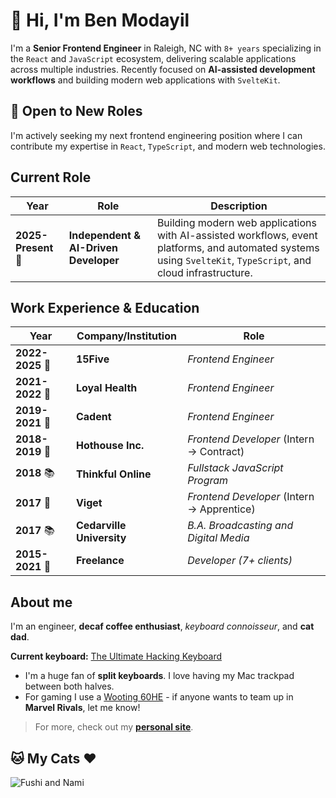 # 👋 Hi, I'm Ben Modayil

I'm a **Senior Frontend Engineer** in Raleigh, NC with `8+ years` specializing in the `React` and `JavaScript` ecosystem, delivering scalable applications across multiple industries. Recently focused on **AI-assisted development workflows** and building modern web applications with `SvelteKit`.

## 🚀 Open to New Roles

I'm actively seeking my next frontend engineering position where I can contribute my expertise in `React`, `TypeScript`, and modern web technologies.

## Current Role

| Year | Role | Description |
|------|------|-------------|
| **2025-Present** 🚀 | **Independent & AI-Driven Developer** | Building modern web applications with AI-assisted workflows, event platforms, and automated systems using `SvelteKit`, `TypeScript`, and cloud infrastructure. |

## Work Experience & Education

| Year | Company/Institution | Role |
|------|---------------------|------|
| **2022-2025** 🚀 | **15Five** | *Frontend Engineer* |
| **2021-2022** 🚀 | **Loyal Health** | *Frontend Engineer* |
| **2019-2021** 🚀 | **Cadent** | *Frontend Engineer* |
| **2018-2019** 🚀 | **Hothouse Inc.** | *Frontend Developer* (Intern → Contract) |
| **2018** 📚 | **Thinkful Online** | *Fullstack JavaScript Program* |
| **2017** 🚀 | **Viget** | *Frontend Developer* (Intern → Apprentice) |
| **2017** 📚 | **Cedarville University** | *B.A. Broadcasting and Digital Media* |
| **2015-2021** 🚀 | **Freelance** | *Developer (7+ clients)* |

## About me

I'm an engineer, **decaf coffee enthusiast**, *keyboard connoisseur*, and **cat dad**.

**Current keyboard:** [The Ultimate Hacking Keyboard](https://ultimatehackingkeyboard.com)

- I'm a huge fan of **split keyboards**. I love having my Mac trackpad between both halves.
- For gaming I use a [Wooting 60HE](https://wooting.io/wooting-60he) - if anyone wants to team up in **Marvel Rivals**, let me know!

<!-- **Recent Projects:**
- AI-first development venture with SvelteKit 5 and Drizzle ORM
- Production event platform: [Triangle Area Events](https://thetrianglearea.events)
- Automated web scraping and monitoring systems -->

> For more, check out my [**personal site**](https://modayil.me).

## 🐱 My Cats ❤️

![Fushi and Nami](https://github.com/user-attachments/assets/68c52fe0-0695-495f-bfaa-4522c5ce6f76)

